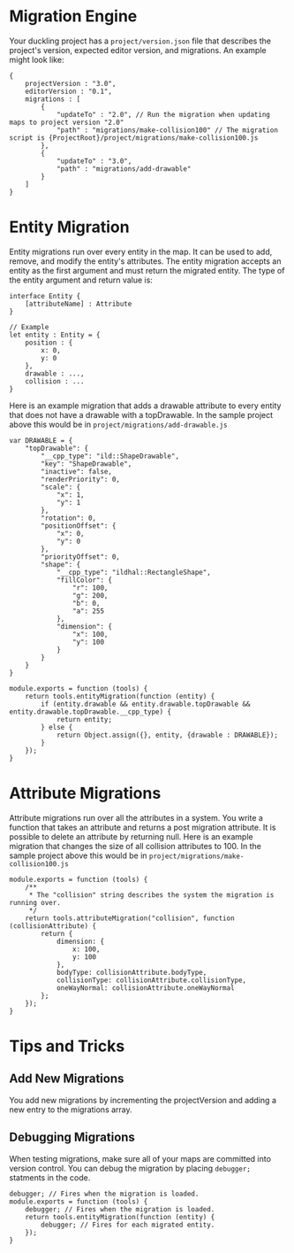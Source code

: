 # Migration Engine

Your duckling project has a `project/version.json` file that describes the project's version, expected editor version, and migrations. An example might look like:

```
{
    projectVersion : "3.0",
    editorVersion : "0.1",
    migrations : [
        {
            "updateTo" : "2.0", // Run the migration when updating maps to project version "2.0"
            "path" : "migrations/make-collision100" // The migration script is {ProjectRoot}/project/migrations/make-collision100.js
        },
        {
            "updateTo" : "3.0",
            "path" : "migrations/add-drawable"
        }
    ]
}
```

# Entity Migration

Entity migrations run over every entity in the map. It can be used to add, remove, and modify the entity's attributes. The entity migration accepts an entity as the first argument and must return the migrated entity. The type of the entity argument and return value is:
```
interface Entity {
    [attributeName] : Attribute
}

// Example
let entity : Entity = {
    position : {
        x: 0,
        y: 0
    },
    drawable : ...,
    collision : ...
}
```

Here is an example migration that adds a drawable attribute to every entity that does not have a drawable with a topDrawable. In the sample project above this would be in `project/migrations/add-drawable.js`

```
var DRAWABLE = {
    "topDrawable": {
        "__cpp_type": "ild::ShapeDrawable",
        "key": "ShapeDrawable",
        "inactive": false,
        "renderPriority": 0,
        "scale": {
            "x": 1,
            "y": 1
        },
        "rotation": 0,
        "positionOffset": {
            "x": 0,
            "y": 0
        },
        "priorityOffset": 0,
        "shape": {
            "__cpp_type": "ildhal::RectangleShape",
            "fillColor": {
                "r": 100,
                "g": 200,
                "b": 0,
                "a": 255
            },
            "dimension": {
                "x": 100,
                "y": 100
            }
        }
    }
}

module.exports = function (tools) {
    return tools.entityMigration(function (entity) {
        if (entity.drawable && entity.drawable.topDrawable && entity.drawable.topDrawable.__cpp_type) {
            return entity;
        } else {
            return Object.assign({}, entity, {drawable : DRAWABLE});
        }
    });
}
```

# Attribute Migrations
Attribute migrations run over all the attributes in a system. You write a function that takes an attribute and returns a post migration attribute. It is possible to delete an attribute by returning null. Here is an example migration that changes the size of all collision attributes to 100. In the sample project above this would be in `project/migrations/make-collision100.js`

```
module.exports = function (tools) {
    /**
     * The "collision" string describes the system the migration is running over.
     */
    return tools.attributeMigration("collision", function (collisionAttribute) {
        return {
            dimension: {
                x: 100,
                y: 100
            },
            bodyType: collisionAttribute.bodyType,
            collisionType: collisionAttribute.collisionType,
            oneWayNormal: collisionAttribute.oneWayNormal
        };
    });
}
```

# Tips and Tricks

## Add New Migrations

You add new migrations by incrementing the projectVersion and adding a new entry to the migrations array.

## Debugging Migrations

When testing migrations, make sure all of your maps are committed into version control. You can debug the migration by placing `debugger;` statments in the code.

```
debugger; // Fires when the migration is loaded.
module.exports = function (tools) {
    debugger; // Fires when the migration is loaded.
    return tools.entityMigration(function (entity) {
        debugger; // Fires for each migrated entity.
    });
}
```
